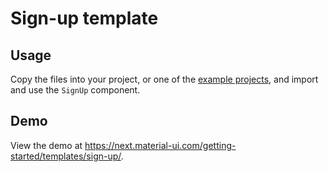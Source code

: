 # Sign-up template

## Usage

Copy the files into your project, or one of the [example projects](https://github.com/mui-org/material-ui/tree/next/examples), and import and use the `SignUp` component.

## Demo

View the demo at https://next.material-ui.com/getting-started/templates/sign-up/.
